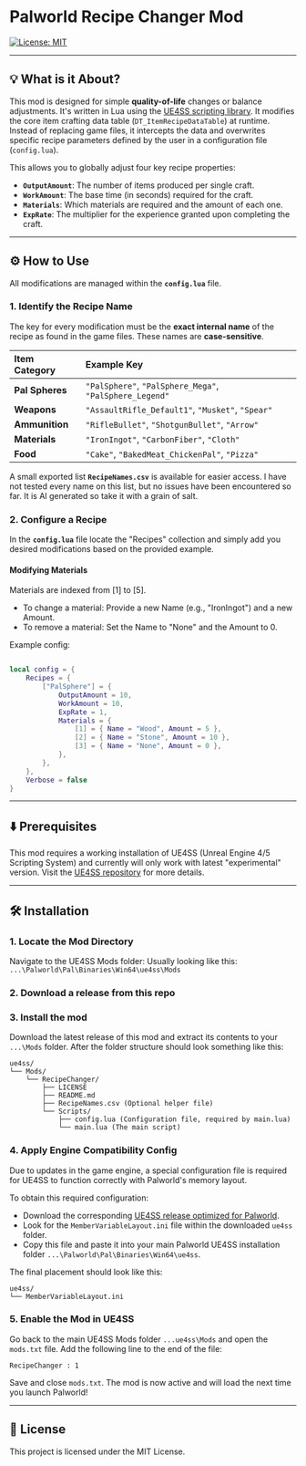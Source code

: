 # Palworld Recipe Changer Mod
[![License: MIT](https://img.shields.io/badge/License-MIT-yellow.svg)](https://opensource.org/licenses/MIT)

---

## 💡 What is it About?

This mod is designed for simple **quality-of-life** changes or balance adjustments. It's written in Lua using the [UE4SS scripting library](https://docs.ue4ss.com/). It modifies the core item crafting data table (`DT_ItemRecipeDataTable`) at runtime. Instead of replacing game files, it intercepts the data and overwrites specific recipe parameters defined by the user in a configuration file (`config.lua`).

This allows you to globally adjust four key recipe properties:

* **`OutputAmount`**: The number of items produced per single craft.
* **`WorkAmount`**: The base time (in seconds) required for the craft.
* **`Materials`**: Which materials are required and the amount of each one.
* **`ExpRate`**: The multiplier for the experience granted upon completing the craft.

---

## ⚙️ How to Use

All modifications are managed within the **`config.lua`** file.

### 1. Identify the Recipe Name

The key for every modification must be the **exact internal name** of the recipe as found in the game files. These names are **case-sensitive**.

| Item Category | Example Key |
| :--- | :--- |
| **Pal Spheres** | `"PalSphere"`, `"PalSphere_Mega"`, `"PalSphere_Legend"` |
| **Weapons** | `"AssaultRifle_Default1"`, `"Musket"`, `"Spear"` |
| **Ammunition** | `"RifleBullet"`, `"ShotgunBullet"`, `"Arrow"` |
| **Materials** | `"IronIngot"`, `"CarbonFiber"`, `"Cloth"` |
| **Food** | `"Cake"`, `"BakedMeat_ChickenPal"`, `"Pizza"` |

A small exported list **`RecipeNames.csv`** is available for easier access.
I have not tested every name on this list, but no issues have been encountered so far.
It is AI generated so take it with a grain of salt.

### 2. Configure a Recipe

In the **`config.lua`** file locate the "Recipes" collection and simply add you desired modifications based on the provided example.

#### Modifying Materials

Materials are indexed from [1] to [5].
- To change a material: Provide a new Name (e.g., "IronIngot") and a new Amount.
- To remove a material: Set the Name to "None" and the Amount to 0.

Example config:
```lua

local config = {
    Recipes = {
        ["PalSphere"] = {
            OutputAmount = 10,
            WorkAmount = 10,
            ExpRate = 1,
            Materials = {
                [1] = { Name = "Wood", Amount = 5 },
                [2] = { Name = "Stone", Amount = 10 },
                [3] = { Name = "None", Amount = 0 }, 
            },
        },
    },
    Verbose = false
}

```

---

## ⬇️ Prerequisites
This mod requires a working installation of UE4SS (Unreal Engine 4/5 Scripting System) and currently will only work with latest "experimental" version. Visit the [UE4SS repository](https://github.com/UE4SS-RE/RE-UE4SS/releases/tag/experimental-latest) for more details.

---

## 🛠️ Installation

### 1. Locate the Mod Directory
Navigate to the UE4SS Mods folder:
Usually looking like this:
```...\Palworld\Pal\Binaries\Win64\ue4ss\Mods```

### 2. Download a release from this repo
### 3. Install the mod
Download the latest release of this mod and extract its contents to your ```...\Mods``` folder.
After the folder structure should look something like this:
```
ue4ss/
└── Mods/
    └── RecipeChanger/
        ├── LICENSE
        ├── README.md
        ├── RecipeNames.csv (Optional helper file)
        └── Scripts/
            ├── config.lua (Configuration file, required by main.lua)
            └── main.lua (The main script)
```
### 4. Apply Engine Compatibility Config
Due to updates in the game engine, a special configuration file is required for UE4SS to function correctly with Palworld's memory layout.

To obtain this required configuration:

- Download the corresponding [UE4SS release optimized for Palworld](https://github.com/Okaetsu/RE-UE4SS/releases/tag/experimental-palworld).
- Look for the ```MemberVariableLayout.ini``` file within the downloaded ```ue4ss``` folder.
- Copy this file and paste it into your main Palworld UE4SS installation folder ```...\Palworld\Pal\Binaries\Win64\ue4ss```.

The final placement should look like this:

```
ue4ss/
└── MemberVariableLayout.ini
```

### 5. Enable the Mod in UE4SS
Go back to the main UE4SS Mods folder ```...ue4ss\Mods``` and open the ```mods.txt``` file.
Add the following line to the end of the file:
```
RecipeChanger : 1
```

Save and close ```mods.txt```. The mod is now active and will load the next time you launch Palworld!

---

## 📄 License
This project is licensed under the MIT License.